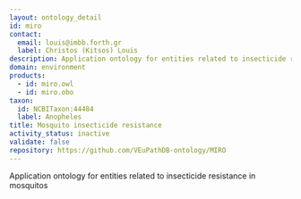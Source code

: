 ```yaml
---
layout: ontology_detail
id: miro
contact:
  email: louis@imbb.forth.gr
  label: Christos (Kitsos) Louis
description: Application ontology for entities related to insecticide resistance in mosquitos
domain: environment
products:
  - id: miro.owl
  - id: miro.obo
taxon:
  id: NCBITaxon:44484
  label: Anopheles
title: Mosquito insecticide resistance
activity_status: inactive
validate: false
repository: https://github.com/VEuPathDB-ontology/MIRO
---
```


Application ontology for entities related to insecticide resistance in mosquitos
